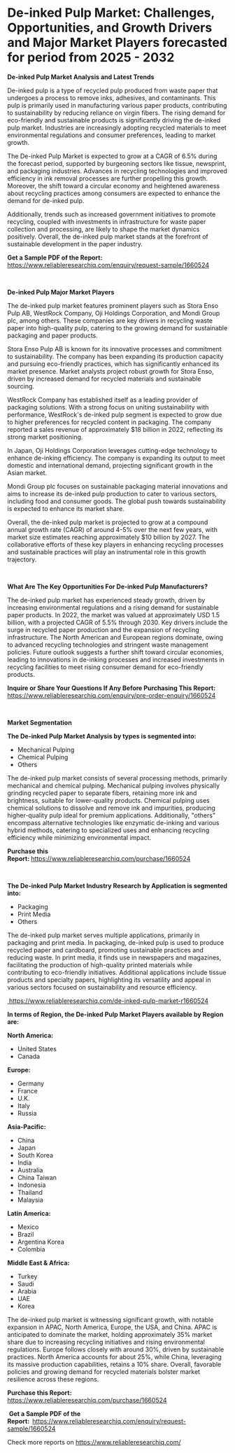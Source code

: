 <p><h1>De-inked Pulp Market: Challenges, Opportunities, and Growth Drivers and Major Market Players forecasted for period from 2025 - 2032</h1></p><p><strong>De-inked Pulp Market Analysis and Latest Trends</strong></p>
<p><p>De-inked pulp is a type of recycled pulp produced from waste paper that undergoes a process to remove inks, adhesives, and contaminants. This pulp is primarily used in manufacturing various paper products, contributing to sustainability by reducing reliance on virgin fibers. The rising demand for eco-friendly and sustainable products is significantly driving the de-inked pulp market. Industries are increasingly adopting recycled materials to meet environmental regulations and consumer preferences, leading to market growth.</p><p>The De-inked Pulp Market is expected to grow at a CAGR of 6.5% during the forecast period, supported by burgeoning sectors like tissue, newsprint, and packaging industries. Advances in recycling technologies and improved efficiency in ink removal processes are further propelling this growth. Moreover, the shift toward a circular economy and heightened awareness about recycling practices among consumers are expected to enhance the demand for de-inked pulp. </p><p>Additionally, trends such as increased government initiatives to promote recycling, coupled with investments in infrastructure for waste paper collection and processing, are likely to shape the market dynamics positively. Overall, the de-inked pulp market stands at the forefront of sustainable development in the paper industry.</p></p>
<p><strong>Get a Sample PDF of the Report:&nbsp;</strong> <a href="https://www.reliableresearchiq.com/enquiry/request-sample/1660524?utm_campaign=3136&utm_medium=2&utm_source=Github&utm_content=ia&utm_term=29032025&utm_id=de-inked-pulp">https://www.reliableresearchiq.com/enquiry/request-sample/1660524</a></p>
<p>&nbsp;</p>
<p><strong>De-inked Pulp Major Market Players</strong></p>
<p><p>The de-inked pulp market features prominent players such as Stora Enso Pulp AB, WestRock Company, Oji Holdings Corporation, and Mondi Group plc, among others. These companies are key drivers in recycling waste paper into high-quality pulp, catering to the growing demand for sustainable packaging and paper products.</p><p>Stora Enso Pulp AB is known for its innovative processes and commitment to sustainability. The company has been expanding its production capacity and pursuing eco-friendly practices, which has significantly enhanced its market presence. Market analysts project robust growth for Stora Enso, driven by increased demand for recycled materials and sustainable sourcing.</p><p>WestRock Company has established itself as a leading provider of packaging solutions. With a strong focus on uniting sustainability with performance, WestRock's de-inked pulp segment is expected to grow due to higher preferences for recycled content in packaging. The company reported a sales revenue of approximately $18 billion in 2022, reflecting its strong market positioning. </p><p>In Japan, Oji Holdings Corporation leverages cutting-edge technology to enhance de-inking efficiency. The company is expanding its output to meet domestic and international demand, projecting significant growth in the Asian market. </p><p>Mondi Group plc focuses on sustainable packaging material innovations and aims to increase its de-inked pulp production to cater to various sectors, including food and consumer goods. The global push towards sustainability is expected to enhance its market share.</p><p>Overall, the de-inked pulp market is projected to grow at a compound annual growth rate (CAGR) of around 4-5% over the next few years, with market size estimates reaching approximately $10 billion by 2027. The collaborative efforts of these key players in enhancing recycling processes and sustainable practices will play an instrumental role in this growth trajectory.</p></p>
<p>&nbsp;</p>
<p><strong>What Are The Key Opportunities For De-inked Pulp Manufacturers?</strong></p>
<p><p>The de-inked pulp market has experienced steady growth, driven by increasing environmental regulations and a rising demand for sustainable paper products. In 2022, the market was valued at approximately USD 1.5 billion, with a projected CAGR of 5.5% through 2030. Key drivers include the surge in recycled paper production and the expansion of recycling infrastructure. The North American and European regions dominate, owing to advanced recycling technologies and stringent waste management policies. Future outlook suggests a further shift toward circular economies, leading to innovations in de-inking processes and increased investments in recycling facilities to meet rising consumer demand for eco-friendly products.</p></p>
<p><strong>Inquire or Share Your Questions If Any Before Purchasing This Report:</strong> <a href="https://www.reliableresearchiq.com/enquiry/pre-order-enquiry/1660524?utm_campaign=3136&utm_medium=2&utm_source=Github&utm_content=ia&utm_term=29032025&utm_id=de-inked-pulp">https://www.reliableresearchiq.com/enquiry/pre-order-enquiry/1660524</a></p>
<p>&nbsp;</p>
<p><strong>Market Segmentation</strong></p>
<p><strong>The De-inked Pulp Market Analysis by types is segmented into:</strong></p>
<p><ul><li>Mechanical Pulping</li><li>Chemical Pulping</li><li>Others</li></ul></p>
<p><p>The de-inked pulp market consists of several processing methods, primarily mechanical and chemical pulping. Mechanical pulping involves physically grinding recycled paper to separate fibers, retaining more ink and brightness, suitable for lower-quality products. Chemical pulping uses chemical solutions to dissolve and remove ink and impurities, producing higher-quality pulp ideal for premium applications. Additionally, "others" encompass alternative technologies like enzymatic de-inking and various hybrid methods, catering to specialized uses and enhancing recycling efficiency while minimizing environmental impact.</p></p>
<p><strong>Purchase this Report:&nbsp;</strong><a href="https://www.reliableresearchiq.com/purchase/1660524?utm_campaign=3136&utm_medium=2&utm_source=Github&utm_content=ia&utm_term=29032025&utm_id=de-inked-pulp">https://www.reliableresearchiq.com/purchase/1660524</a></p>
<p>&nbsp;</p>
<p><strong>The De-inked Pulp Market Industry Research by Application is segmented into:</strong></p>
<p><ul><li>Packaging</li><li>Print Media</li><li>Others</li></ul></p>
<p><p>The de-inked pulp market serves multiple applications, primarily in packaging and print media. In packaging, de-inked pulp is used to produce recycled paper and cardboard, promoting sustainable practices and reducing waste. In print media, it finds use in newspapers and magazines, facilitating the production of high-quality printed materials while contributing to eco-friendly initiatives. Additional applications include tissue products and specialty papers, highlighting its versatility and appeal in various sectors focused on sustainability and resource efficiency.</p></p>
<p><a href="https://www.reliableresearchiq.com/de-inked-pulp-market-r1660524?utm_campaign=3136&utm_medium=2&utm_source=Github&utm_content=ia&utm_term=29032025&utm_id=de-inked-pulp">&nbsp;https://www.reliableresearchiq.com/de-inked-pulp-market-r1660524</a></p>
<p><strong>In terms of Region, the De-inked Pulp Market Players available by Region are:</strong></p>
<p>
    <p> <strong> North America: </strong>
        <ul>
            <li>United States</li>
            <li>Canada</li>
        </ul>
        </p> 
    <p> <strong> Europe: </strong>
        <ul>
            <li>Germany</li>
            <li>France</li>
            <li>U.K.</li>
            <li>Italy</li>
            <li>Russia</li>
        </ul>
        </p> 
    <p> <strong> Asia-Pacific: </strong>
        <ul>
            <li>China</li>
            <li>Japan</li>
            <li>South Korea</li>
            <li>India</li>
            <li>Australia</li>
            <li>China Taiwan</li>
            <li>Indonesia</li>
            <li>Thailand</li>
            <li>Malaysia</li>
        </ul>
        </p> 
    <p> <strong> Latin America: </strong>
        <ul>
            <li>Mexico</li>
            <li>Brazil</li>
            <li>Argentina Korea</li>
            <li>Colombia</li>
        </ul>
        </p> 
    <p> <strong> Middle East & Africa: </strong>
        <ul>
            <li>Turkey</li>
            <li>Saudi</li>
            <li>Arabia</li>
            <li>UAE</li>
            <li>Korea</li>
        </ul>
    </p>
    </p>
<p><p>The de-inked pulp market is witnessing significant growth, with notable expansion in APAC, North America, Europe, the USA, and China. APAC is anticipated to dominate the market, holding approximately 35% market share due to increasing recycling initiatives and rising environmental regulations. Europe follows closely with around 30%, driven by sustainable practices. North America accounts for about 25%, while China, leveraging its massive production capabilities, retains a 10% share. Overall, favorable policies and growing demand for recycled materials bolster market resilience across these regions.</p></p>
<p><strong>Purchase this Report: </strong><a href="https://www.reliableresearchiq.com/purchase/1660524?utm_campaign=3136&utm_medium=2&utm_source=Github&utm_content=ia&utm_term=29032025&utm_id=de-inked-pulp">https://www.reliableresearchiq.com/purchase/1660524</a></p>
<p>&nbsp;<strong>Get a Sample PDF of the Report:&nbsp;&nbsp;</strong><a href="https://www.reliableresearchiq.com/enquiry/request-sample/1660524?utm_campaign=3136&utm_medium=2&utm_source=Github&utm_content=ia&utm_term=29032025&utm_id=de-inked-pulp">https://www.reliableresearchiq.com/enquiry/request-sample/1660524</a></p>
<p><strong></strong></p>
<p>Check more reports on <a href="https://www.reliableresearchiq.com/?utm_campaign=3136&utm_medium=2&utm_source=Github&utm_content=ia&utm_term=29032025&utm_id=de-inked-pulp">https://www.reliableresearchiq.com/</a></p>